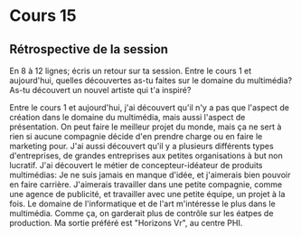 # Cours 15
## Rétrospective de la session

En 8 à 12 lignes; écris un retour sur ta session. Entre le cours 1 et aujourd'hui, quelles découvertes as-tu faites sur le domaine du multimédia?  As-tu découvert un nouvel artiste qui t'a inspiré?   

Entre le cours 1 et aujourd'hui, j'ai découvert qu'il n'y a pas que l'aspect de création dans le domaine du multimédia, mais aussi l'aspect de présentation. On peut faire le meilleur projet du monde, mais ça ne sert à rien si aucune compagnie décide d'en prendre charge ou en faire le marketing pour. J'ai aussi découvert qu'il y a plusieurs différents types d'entreprises, de grandes entreprises aux petites organisations à but non lucratif. J'ai découvert le métier de concepteur-idéateur de produits multimédias: Je ne suis jamais en manque d'idée, et j'aimerais bien pouvoir en faire carrière. J'aimerais travailler dans une petite compagnie, comme une agence de publicité, et travailler avec une petite équipe, un projet à la fois. Le domaine de l'informatique et de l'art m'intéresse le plus dans le multimédia. Comme ça, on garderait plus de contrôle sur les éatpes de production. Ma sortie préféré est "Horizons Vr", au centre PHI.
